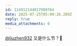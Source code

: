 ```yaml
---
id: 114912144017980764
date: 2025-07-25T05:09:26.289Z
reply: true
media_attachments: 0
---
```


[@liuzhen932](https://furca.top/@liuzhen932) 又是什么节？🤔

